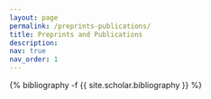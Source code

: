 ```yaml
---
layout: page
permalink: /preprints-publications/
title: Preprints and Publications
description:
nav: true
nav_order: 1
---
```

<!-- _pages/publications.md -->
<div class="publications">

{% bibliography -f {{ site.scholar.bibliography }} %}

</div>

